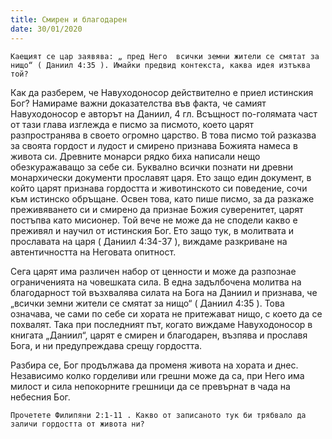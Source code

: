 ```yaml
---
title: Смирен и благодарен
date: 30/01/2020
---
```


`Каещият се цар заявява: „ пред Него  всички земни жители се смятат за нищо“ ( Даниил 4:35 ). Имайки предвид контекста, каква идея изтъква той?`

Как да разберем, че Навуходоносор действително е приел истинския Бог? Намираме важни доказателства във факта, че самият Навуходоносор е авторът на Даниил, 4 гл. Всъщност по-голямата част от тази глава изглежда е писмо за писмото, което царят разпространява в своето огромно царство. В това писмо той разказва за своята гордост и лудост и смирено признава Божията намеса в живота си. Древните монарси рядко биха написали нещо обезкуражаващо за себе си. Буквално всички познати ни древни монархически документи прославят царя. Ето защо един документ, в който царят признава гордостта и животинското си поведение, сочи към истинско обръщане. Освен това, като пише писмо, за да разкаже преживяването си и смирено да признае Божия суверенитет, царят постъпва като мисионер. Той вече не може да не сподели какво е преживял и научил от истинския Бог. Ето защо тук, в молитвата и прославата на царя ( Даниил 4:34-37 ), виждаме разкриване на автентичността на Неговата опитност.

Сега царят има различен набор от ценности и може да разпознае ограниченията на човешката сила. В една задълбочена молитва на благодарност той възхвалява силата на Бога на Даниил и признава, че „всички земни жители се смятат за нищо“ ( Даниил 4:35 ). Това означава, че сами по себе си хората не притежават нищо, с което да се похвалят. Така при последният път, когато виждаме Навуходоносор в книгата „Даниил“, царят е смирен и благодарен, възпява и прославя Бога, и ни предупреждава срещу гордостта.

Разбира се, Бог продължава да променя живота на хората и днес. Независимо колко горделиви или грешни може да са, при Него има милост и сила непокорните грешници да се превърнат в чада на небесния Бог.

`Прочетете Филипяни 2:1-11 . Какво от записаното тук би трябвало да заличи гордостта от живота ни?`